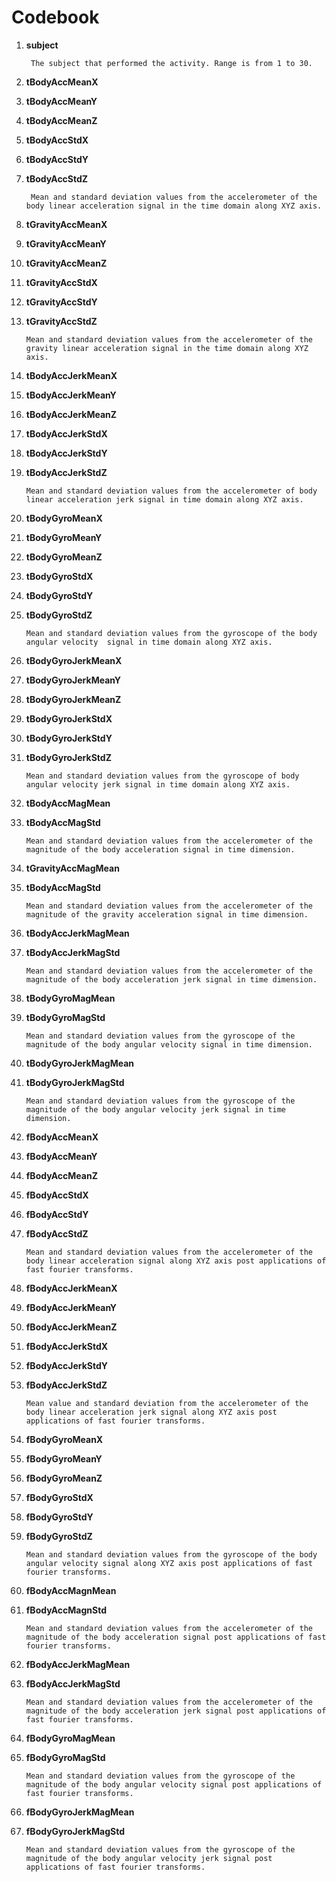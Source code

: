 Codebook
========================================================

1. **subject**  

        The subject that performed the activity. Range is from 1 to 30.  
  
    
2. **tBodyAccMeanX**  
3. **tBodyAccMeanY**  
4. **tBodyAccMeanZ**  
5. **tBodyAccStdX**  
6. **tBodyAccStdY**  
7. **tBodyAccStdZ** 

        Mean and standard deviation values from the accelerometer of the body linear acceleration signal in the time domain along XYZ axis.  

8. **tGravityAccMeanX**  
9. **tGravityAccMeanY**  
10. **tGravityAccMeanZ**  
11. **tGravityAccStdX**  
12. **tGravityAccStdY**  
13. **tGravityAccStdZ**  

        Mean and standard deviation values from the accelerometer of the gravity linear acceleration signal in the time domain along XYZ axis.  

14. **tBodyAccJerkMeanX**  
15. **tBodyAccJerkMeanY**  
16. **tBodyAccJerkMeanZ**  
17. **tBodyAccJerkStdX**    
18. **tBodyAccJerkStdY**    
19. **tBodyAccJerkStdZ**  

        Mean and standard deviation values from the accelerometer of body linear acceleration jerk signal in time domain along XYZ axis.   

20. **tBodyGyroMeanX**  
21. **tBodyGyroMeanY**  
22. **tBodyGyroMeanZ**  
23. **tBodyGyroStdX**  
24. **tBodyGyroStdY**  
25. **tBodyGyroStdZ**  
      
        Mean and standard deviation values from the gyroscope of the body angular velocity  signal in time domain along XYZ axis.  
        
26. **tBodyGyroJerkMeanX**    
27. **tBodyGyroJerkMeanY**    
28. **tBodyGyroJerkMeanZ**    
29. **tBodyGyroJerkStdX**    
30. **tBodyGyroJerkStdY**    
31. **tBodyGyroJerkStdZ**    
      
        Mean and standard deviation values from the gyroscope of body angular velocity jerk signal in time domain along XYZ axis.   

32. **tBodyAccMagMean**    
33. **tBodyAccMagStd**  
        
        Mean and standard deviation values from the accelerometer of the magnitude of the body acceleration signal in time dimension.   

34. **tGravityAccMagMean**  
35. **tBodyAccMagStd**  
        
        Mean and standard deviation values from the accelerometer of the magnitude of the gravity acceleration signal in time dimension.   


36. **tBodyAccJerkMagMean**  
37. **tBodyAccJerkMagStd**  
        
        Mean and standard deviation values from the accelerometer of the magnitude of the body acceleration jerk signal in time dimension.  

38. **tBodyGyroMagMean**  
39. **tBodyGyroMagStd**  
        
        Mean and standard deviation values from the gyroscope of the magnitude of the body angular velocity signal in time dimension.   

40. **tBodyGyroJerkMagMean**  
41. **tBodyGyroJerkMagStd**  
        
        Mean and standard deviation values from the gyroscope of the magnitude of the body angular velocity jerk signal in time dimension.   

42. **fBodyAccMeanX**  
43. **fBodyAccMeanY**  
44. **fBodyAccMeanZ**  
45. **fBodyAccStdX**  
46. **fBodyAccStdY**  
47. **fBodyAccStdZ**  

        Mean and standard deviation values from the accelerometer of the body linear acceleration signal along XYZ axis post applications of fast fourier transforms.  
        
48. **fBodyAccJerkMeanX**  
49. **fBodyAccJerkMeanY**  
50. **fBodyAccJerkMeanZ**  
51. **fBodyAccJerkStdX**  
52. **fBodyAccJerkStdY**  
53. **fBodyAccJerkStdZ**  

        Mean value and standard deviation from the accelerometer of the body linear acceleration jerk signal along XYZ axis post applications of fast fourier transforms.  

54. **fBodyGyroMeanX**  
55. **fBodyGyroMeanY**  
56. **fBodyGyroMeanZ**  
57. **fBodyGyroStdX**  
58. **fBodyGyroStdY**  
59. **fBodyGyroStdZ**  

        Mean and standard deviation values from the gyroscope of the body angular velocity signal along XYZ axis post applications of fast fourier transforms.  

60. **fBodyAccMagnMean**
61. **fBodyAccMagnStd**
        
        Mean and standard deviation values from the accelerometer of the magnitude of the body acceleration signal post applications of fast fourier transforms.

62. **fBodyAccJerkMagMean**   
63. **fBodyAccJerkMagStd**  

        Mean and standard deviation values from the accelerometer of the magnitude of the body acceleration jerk signal post applications of fast fourier transforms.  

64. **fBodyGyroMagMean**  
65. **fBodyGyroMagStd**  
  
        Mean and standard deviation values from the gyroscope of the magnitude of the body angular velocity signal post applications of fast fourier transforms.  

66. **fBodyGyroJerkMagMean**  
67. **fBodyGyroJerkMagStd**  

        Mean and standard deviation values from the gyroscope of the magnitude of the body angular velocity jerk signal post applications of fast fourier transforms.  
